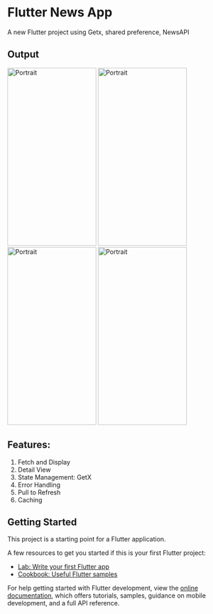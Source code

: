 # Flutter News App

A new Flutter project using Getx, shared preference, NewsAPI

## Output

<img src="https://github.com/firose-munna/News-APP/assets/105736440/611f6d97-f106-445a-beb0-0780f9477b67" alt="Portrait" height="400" width="200">
<img src="https://github.com/firose-munna/News-APP/assets/105736440/c933611a-74c0-45bb-b415-d4e28ce5f2c5" alt="Portrait" height="400" width="200">
<img src="https://github.com/firose-munna/News-APP/assets/105736440/63b561a1-cee9-4b35-948d-95b6f5004e09" alt="Portrait" height="400" width="200">
<img src="https://github.com/firose-munna/News-APP/assets/105736440/7311f7b1-bd26-45f8-a567-1598412368b1" alt="Portrait" height="400" width="200">

## Features:
1. Fetch and Display
2. Detail View
3. State Management: GetX
4. Error Handling
5. Pull to Refresh
6. Caching

## Getting Started

This project is a starting point for a Flutter application.

A few resources to get you started if this is your first Flutter project:

- [Lab: Write your first Flutter app](https://docs.flutter.dev/get-started/codelab)
- [Cookbook: Useful Flutter samples](https://docs.flutter.dev/cookbook)

For help getting started with Flutter development, view the
[online documentation](https://docs.flutter.dev/), which offers tutorials,
samples, guidance on mobile development, and a full API reference.
